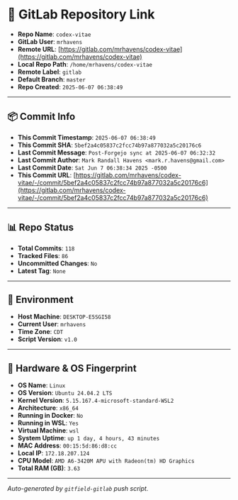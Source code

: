 # 🔗 GitLab Repository Link

- **Repo Name**: `codex-vitae`
- **GitLab User**: `mrhavens`
- **Remote URL**: [https://gitlab.com/mrhavens/codex-vitae](https://gitlab.com/mrhavens/codex-vitae)
- **Local Repo Path**: `/home/mrhavens/codex-vitae`
- **Remote Label**: `gitlab`
- **Default Branch**: `master`
- **Repo Created**: `2025-06-07 06:38:49`

---

## 📦 Commit Info

- **This Commit Timestamp**: `2025-06-07 06:38:49`
- **This Commit SHA**: `5bef2a4c05837c2fcc74b97a877032a5c20176c6`
- **Last Commit Message**: `Post-Forgejo sync at 2025-06-07 06:32:32`
- **Last Commit Author**: `Mark Randall Havens <mark.r.havens@gmail.com>`
- **Last Commit Date**: `Sat Jun 7 06:38:34 2025 -0500`
- **This Commit URL**: [https://gitlab.com/mrhavens/codex-vitae/-/commit/5bef2a4c05837c2fcc74b97a877032a5c20176c6](https://gitlab.com/mrhavens/codex-vitae/-/commit/5bef2a4c05837c2fcc74b97a877032a5c20176c6)

---

## 📊 Repo Status

- **Total Commits**: `118`
- **Tracked Files**: `86`
- **Uncommitted Changes**: `No`
- **Latest Tag**: `None`

---

## 🧽 Environment

- **Host Machine**: `DESKTOP-E5SGI58`
- **Current User**: `mrhavens`
- **Time Zone**: `CDT`
- **Script Version**: `v1.0`

---

## 🧬 Hardware & OS Fingerprint

- **OS Name**: `Linux`
- **OS Version**: `Ubuntu 24.04.2 LTS`
- **Kernel Version**: `5.15.167.4-microsoft-standard-WSL2`
- **Architecture**: `x86_64`
- **Running in Docker**: `No`
- **Running in WSL**: `Yes`
- **Virtual Machine**: `wsl`
- **System Uptime**: `up 1 day, 4 hours, 43 minutes`
- **MAC Address**: `00:15:5d:86:d8:cc`
- **Local IP**: `172.18.207.124`
- **CPU Model**: `AMD A6-3420M APU with Radeon(tm) HD Graphics`
- **Total RAM (GB)**: `3.63`

---

_Auto-generated by `gitfield-gitlab` push script._
